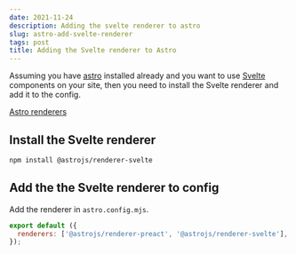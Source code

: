 ```yaml
---
date: 2021-11-24
description: Adding the svelte renderer to astro
slug: astro-add-svelte-renderer
tags: post
title: Adding the Svelte renderer to Astro
---
```


Assuming you have [astro](https://docs.astro.build/quick-start/) installed already and you want to use [Svelte](https://svelte.dev/) components on your site, then you need to install the Svelte renderer and add it to the config.

[Astro renderers](https://github.com/withastro/astro/tree/main/packages/renderers)

## Install the Svelte renderer

```bash
npm install @astrojs/renderer-svelte
```

## Add the the Svelte renderer to config

Add the renderer in `astro.config.mjs`. 

```javascript
export default ({
  renderers: ['@astrojs/renderer-preact', '@astrojs/renderer-svelte'],
});
```

